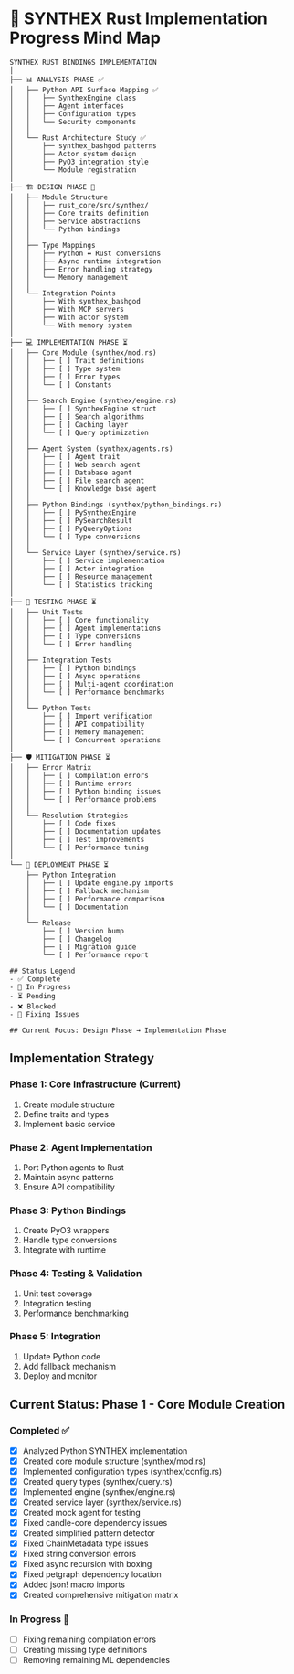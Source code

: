 # 🦀 SYNTHEX Rust Implementation Progress Mind Map

```
SYNTHEX RUST BINDINGS IMPLEMENTATION
│
├── 📊 ANALYSIS PHASE ✅
│   ├── Python API Surface Mapping ✅
│   │   ├── SynthexEngine class
│   │   ├── Agent interfaces
│   │   ├── Configuration types
│   │   └── Security components
│   │
│   └── Rust Architecture Study ✅
│       ├── synthex_bashgod patterns
│       ├── Actor system design
│       ├── PyO3 integration style
│       └── Module registration
│
├── 🏗️ DESIGN PHASE 🔄
│   ├── Module Structure
│   │   ├── rust_core/src/synthex/
│   │   ├── Core traits definition
│   │   ├── Service abstractions
│   │   └── Python bindings
│   │
│   ├── Type Mappings
│   │   ├── Python ↔ Rust conversions
│   │   ├── Async runtime integration
│   │   ├── Error handling strategy
│   │   └── Memory management
│   │
│   └── Integration Points
│       ├── With synthex_bashgod
│       ├── With MCP servers
│       ├── With actor system
│       └── With memory system
│
├── 💻 IMPLEMENTATION PHASE ⏳
│   ├── Core Module (synthex/mod.rs)
│   │   ├── [ ] Trait definitions
│   │   ├── [ ] Type system
│   │   ├── [ ] Error types
│   │   └── [ ] Constants
│   │
│   ├── Search Engine (synthex/engine.rs)
│   │   ├── [ ] SynthexEngine struct
│   │   ├── [ ] Search algorithms
│   │   ├── [ ] Caching layer
│   │   └── [ ] Query optimization
│   │
│   ├── Agent System (synthex/agents.rs)
│   │   ├── [ ] Agent trait
│   │   ├── [ ] Web search agent
│   │   ├── [ ] Database agent
│   │   ├── [ ] File search agent
│   │   └── [ ] Knowledge base agent
│   │
│   ├── Python Bindings (synthex/python_bindings.rs)
│   │   ├── [ ] PySynthexEngine
│   │   ├── [ ] PySearchResult
│   │   ├── [ ] PyQueryOptions
│   │   └── [ ] Type conversions
│   │
│   └── Service Layer (synthex/service.rs)
│       ├── [ ] Service implementation
│       ├── [ ] Actor integration
│       ├── [ ] Resource management
│       └── [ ] Statistics tracking
│
├── 🧪 TESTING PHASE ⏳
│   ├── Unit Tests
│   │   ├── [ ] Core functionality
│   │   ├── [ ] Agent implementations
│   │   ├── [ ] Type conversions
│   │   └── [ ] Error handling
│   │
│   ├── Integration Tests
│   │   ├── [ ] Python bindings
│   │   ├── [ ] Async operations
│   │   ├── [ ] Multi-agent coordination
│   │   └── [ ] Performance benchmarks
│   │
│   └── Python Tests
│       ├── [ ] Import verification
│       ├── [ ] API compatibility
│       ├── [ ] Memory management
│       └── [ ] Concurrent operations
│
├── 🛡️ MITIGATION PHASE ⏳
│   ├── Error Matrix
│   │   ├── [ ] Compilation errors
│   │   ├── [ ] Runtime errors
│   │   ├── [ ] Python binding issues
│   │   └── [ ] Performance problems
│   │
│   └── Resolution Strategies
│       ├── [ ] Code fixes
│       ├── [ ] Documentation updates
│       ├── [ ] Test improvements
│       └── [ ] Performance tuning
│
└── 🚀 DEPLOYMENT PHASE ⏳
    ├── Python Integration
    │   ├── [ ] Update engine.py imports
    │   ├── [ ] Fallback mechanism
    │   ├── [ ] Performance comparison
    │   └── [ ] Documentation
    │
    └── Release
        ├── [ ] Version bump
        ├── [ ] Changelog
        ├── [ ] Migration guide
        └── [ ] Performance report

## Status Legend
- ✅ Complete
- 🔄 In Progress
- ⏳ Pending
- ❌ Blocked
- 🔧 Fixing Issues

## Current Focus: Design Phase → Implementation Phase
```

## Implementation Strategy

### Phase 1: Core Infrastructure (Current)
1. Create module structure
2. Define traits and types
3. Implement basic service

### Phase 2: Agent Implementation
1. Port Python agents to Rust
2. Maintain async patterns
3. Ensure API compatibility

### Phase 3: Python Bindings
1. Create PyO3 wrappers
2. Handle type conversions
3. Integrate with runtime

### Phase 4: Testing & Validation
1. Unit test coverage
2. Integration testing
3. Performance benchmarking

### Phase 5: Integration
1. Update Python code
2. Add fallback mechanism
3. Deploy and monitor

## Current Status: Phase 1 - Core Module Creation

### Completed ✅
- [x] Analyzed Python SYNTHEX implementation
- [x] Created core module structure (synthex/mod.rs)
- [x] Implemented configuration types (synthex/config.rs)
- [x] Created query types (synthex/query.rs)
- [x] Implemented engine (synthex/engine.rs)
- [x] Created service layer (synthex/service.rs)
- [x] Created mock agent for testing
- [x] Fixed candle-core dependency issues
- [x] Created simplified pattern detector
- [x] Fixed ChainMetadata type issues
- [x] Fixed string conversion errors
- [x] Fixed async recursion with boxing
- [x] Fixed petgraph dependency location
- [x] Added json! macro imports
- [x] Created comprehensive mitigation matrix

### In Progress 🚧
- [ ] Fixing remaining compilation errors
- [ ] Creating missing type definitions
- [ ] Removing remaining ML dependencies